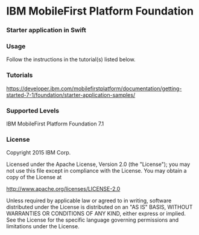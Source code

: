 IBM MobileFirst Platform Foundation
===
### Starter application in Swift


### Usage
Follow the instructions in the tutorial(s) listed below.

### Tutorials
https://developer.ibm.com/mobilefirstplatform/documentation/getting-started-7-1/foundation/starter-application-samples/

### Supported Levels
IBM MobileFirst Platform Foundation 7.1

### License
Copyright 2015 IBM Corp.

Licensed under the Apache License, Version 2.0 (the "License");
you may not use this file except in compliance with the License.
You may obtain a copy of the License at

http://www.apache.org/licenses/LICENSE-2.0

Unless required by applicable law or agreed to in writing, software
distributed under the License is distributed on an "AS IS" BASIS,
WITHOUT WARRANTIES OR CONDITIONS OF ANY KIND, either express or implied.
See the License for the specific language governing permissions and
limitations under the License.
